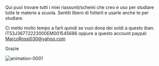Qui puoi trovare tutti i miei riassunti/schemi che creo e uso per studiare tutte le materie a scuola.
Sentiti libero di fotterli e usarle anche te per studiare.




Ci metto molto tempo a farli quindi se vuoi dona dei soldi a questo iban: IT53J36772223000EM001545686
oppure a questo account paypal: MarcoRossi030@yahoo.com



Grazie











![animation-0001](https://github.com/motalik/scuola/assets/125689426/364670ea-0442-4048-ab92-49eed31b71ab)
